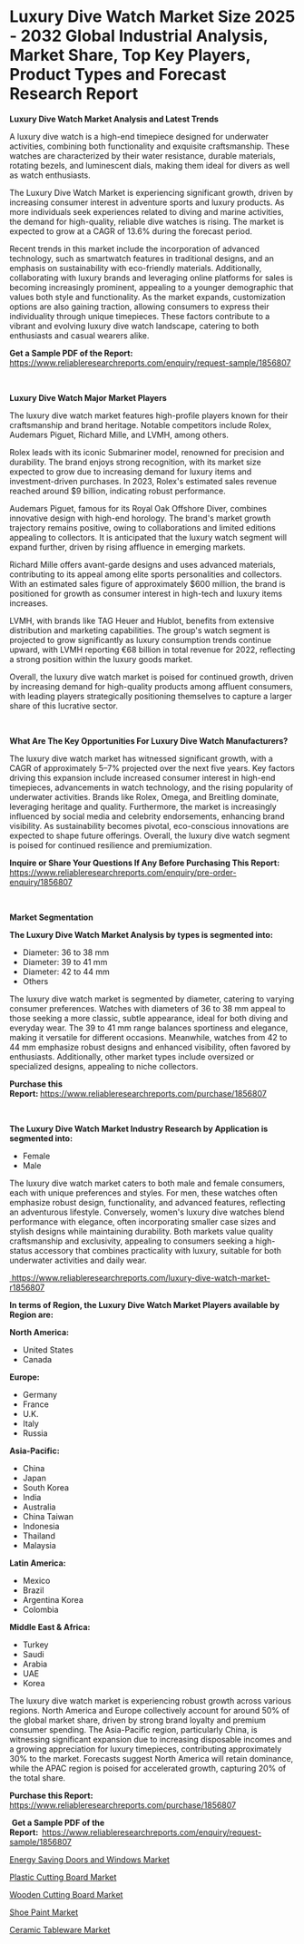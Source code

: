 <p><h1>Luxury Dive Watch Market Size 2025 - 2032 Global Industrial Analysis, Market Share, Top Key Players, Product Types and Forecast Research Report</h1></p><p><strong>Luxury Dive Watch Market Analysis and Latest Trends</strong></p>
<p><p>A luxury dive watch is a high-end timepiece designed for underwater activities, combining both functionality and exquisite craftsmanship. These watches are characterized by their water resistance, durable materials, rotating bezels, and luminescent dials, making them ideal for divers as well as watch enthusiasts. </p><p>The Luxury Dive Watch Market is experiencing significant growth, driven by increasing consumer interest in adventure sports and luxury products. As more individuals seek experiences related to diving and marine activities, the demand for high-quality, reliable dive watches is rising. The market is expected to grow at a CAGR of 13.6% during the forecast period. </p><p>Recent trends in this market include the incorporation of advanced technology, such as smartwatch features in traditional designs, and an emphasis on sustainability with eco-friendly materials. Additionally, collaborating with luxury brands and leveraging online platforms for sales is becoming increasingly prominent, appealing to a younger demographic that values both style and functionality. As the market expands, customization options are also gaining traction, allowing consumers to express their individuality through unique timepieces. These factors contribute to a vibrant and evolving luxury dive watch landscape, catering to both enthusiasts and casual wearers alike.</p></p>
<p><strong>Get a Sample PDF of the Report:&nbsp;</strong> <a href="https://www.reliableresearchreports.com/enquiry/request-sample/1856807?utm_campaign=33&utm_medium=2&utm_source=Github&utm_content=ia&utm_term=07022025&utm_id=luxury-dive-watch">https://www.reliableresearchreports.com/enquiry/request-sample/1856807</a></p>
<p>&nbsp;</p>
<p><strong>Luxury Dive Watch Major Market Players</strong></p>
<p><p>The luxury dive watch market features high-profile players known for their craftsmanship and brand heritage. Notable competitors include Rolex, Audemars Piguet, Richard Mille, and LVMH, among others.</p><p>Rolex leads with its iconic Submariner model, renowned for precision and durability. The brand enjoys strong recognition, with its market size expected to grow due to increasing demand for luxury items and investment-driven purchases. In 2023, Rolex's estimated sales revenue reached around $9 billion, indicating robust performance.</p><p>Audemars Piguet, famous for its Royal Oak Offshore Diver, combines innovative design with high-end horology. The brand's market growth trajectory remains positive, owing to collaborations and limited editions appealing to collectors. It is anticipated that the luxury watch segment will expand further, driven by rising affluence in emerging markets.</p><p>Richard Mille offers avant-garde designs and uses advanced materials, contributing to its appeal among elite sports personalities and collectors. With an estimated sales figure of approximately $600 million, the brand is positioned for growth as consumer interest in high-tech and luxury items increases.</p><p>LVMH, with brands like TAG Heuer and Hublot, benefits from extensive distribution and marketing capabilities. The group's watch segment is projected to grow significantly as luxury consumption trends continue upward, with LVMH reporting €68 billion in total revenue for 2022, reflecting a strong position within the luxury goods market.</p><p>Overall, the luxury dive watch market is poised for continued growth, driven by increasing demand for high-quality products among affluent consumers, with leading players strategically positioning themselves to capture a larger share of this lucrative sector.</p></p>
<p>&nbsp;</p>
<p><strong>What Are The Key Opportunities For Luxury Dive Watch Manufacturers?</strong></p>
<p><p>The luxury dive watch market has witnessed significant growth, with a CAGR of approximately 5–7% projected over the next five years. Key factors driving this expansion include increased consumer interest in high-end timepieces, advancements in watch technology, and the rising popularity of underwater activities. Brands like Rolex, Omega, and Breitling dominate, leveraging heritage and quality. Furthermore, the market is increasingly influenced by social media and celebrity endorsements, enhancing brand visibility. As sustainability becomes pivotal, eco-conscious innovations are expected to shape future offerings. Overall, the luxury dive watch segment is poised for continued resilience and premiumization.</p></p>
<p><strong>Inquire or Share Your Questions If Any Before Purchasing This Report:</strong> <a href="https://www.reliableresearchreports.com/enquiry/pre-order-enquiry/1856807?utm_campaign=33&utm_medium=2&utm_source=Github&utm_content=ia&utm_term=07022025&utm_id=luxury-dive-watch">https://www.reliableresearchreports.com/enquiry/pre-order-enquiry/1856807</a></p>
<p>&nbsp;</p>
<p><strong>Market Segmentation</strong></p>
<p><strong>The Luxury Dive Watch Market Analysis by types is segmented into:</strong></p>
<p><ul><li>Diameter: 36 to 38 mm</li><li>Diameter: 39 to 41 mm</li><li>Diameter: 42 to 44 mm</li><li>Others</li></ul></p>
<p><p>The luxury dive watch market is segmented by diameter, catering to varying consumer preferences. Watches with diameters of 36 to 38 mm appeal to those seeking a more classic, subtle appearance, ideal for both diving and everyday wear. The 39 to 41 mm range balances sportiness and elegance, making it versatile for different occasions. Meanwhile, watches from 42 to 44 mm emphasize robust designs and enhanced visibility, often favored by enthusiasts. Additionally, other market types include oversized or specialized designs, appealing to niche collectors.</p></p>
<p><strong>Purchase this Report:&nbsp;</strong><a href="https://www.reliableresearchreports.com/purchase/1856807?utm_campaign=33&utm_medium=2&utm_source=Github&utm_content=ia&utm_term=07022025&utm_id=luxury-dive-watch">https://www.reliableresearchreports.com/purchase/1856807</a></p>
<p>&nbsp;</p>
<p><strong>The Luxury Dive Watch Market Industry Research by Application is segmented into:</strong></p>
<p><ul><li>Female</li><li>Male</li></ul></p>
<p><p>The luxury dive watch market caters to both male and female consumers, each with unique preferences and styles. For men, these watches often emphasize robust design, functionality, and advanced features, reflecting an adventurous lifestyle. Conversely, women's luxury dive watches blend performance with elegance, often incorporating smaller case sizes and stylish designs while maintaining durability. Both markets value quality craftsmanship and exclusivity, appealing to consumers seeking a high-status accessory that combines practicality with luxury, suitable for both underwater activities and daily wear.</p></p>
<p><a href="https://www.reliableresearchreports.com/luxury-dive-watch-market-r1856807?utm_campaign=33&utm_medium=2&utm_source=Github&utm_content=ia&utm_term=07022025&utm_id=luxury-dive-watch">&nbsp;https://www.reliableresearchreports.com/luxury-dive-watch-market-r1856807</a></p>
<p><strong>In terms of Region, the Luxury Dive Watch Market Players available by Region are:</strong></p>
<p>
    <p> <strong> North America: </strong>
        <ul>
            <li>United States</li>
            <li>Canada</li>
        </ul>
        </p> 
    <p> <strong> Europe: </strong>
        <ul>
            <li>Germany</li>
            <li>France</li>
            <li>U.K.</li>
            <li>Italy</li>
            <li>Russia</li>
        </ul>
        </p> 
    <p> <strong> Asia-Pacific: </strong>
        <ul>
            <li>China</li>
            <li>Japan</li>
            <li>South Korea</li>
            <li>India</li>
            <li>Australia</li>
            <li>China Taiwan</li>
            <li>Indonesia</li>
            <li>Thailand</li>
            <li>Malaysia</li>
        </ul>
        </p> 
    <p> <strong> Latin America: </strong>
        <ul>
            <li>Mexico</li>
            <li>Brazil</li>
            <li>Argentina Korea</li>
            <li>Colombia</li>
        </ul>
        </p> 
    <p> <strong> Middle East & Africa: </strong>
        <ul>
            <li>Turkey</li>
            <li>Saudi</li>
            <li>Arabia</li>
            <li>UAE</li>
            <li>Korea</li>
        </ul>
    </p>
    </p>
<p><p>The luxury dive watch market is experiencing robust growth across various regions. North America and Europe collectively account for around 50% of the global market share, driven by strong brand loyalty and premium consumer spending. The Asia-Pacific region, particularly China, is witnessing significant expansion due to increasing disposable incomes and a growing appreciation for luxury timepieces, contributing approximately 30% to the market. Forecasts suggest North America will retain dominance, while the APAC region is poised for accelerated growth, capturing 20% of the total share.</p></p>
<p><strong>Purchase this Report: </strong><a href="https://www.reliableresearchreports.com/purchase/1856807?utm_campaign=33&utm_medium=2&utm_source=Github&utm_content=ia&utm_term=07022025&utm_id=luxury-dive-watch">https://www.reliableresearchreports.com/purchase/1856807</a></p>
<p>&nbsp;<strong>Get a Sample PDF of the Report:&nbsp;&nbsp;</strong><a href="https://www.reliableresearchreports.com/enquiry/request-sample/1856807?utm_campaign=33&utm_medium=2&utm_source=Github&utm_content=ia&utm_term=07022025&utm_id=luxury-dive-watch">https://www.reliableresearchreports.com/enquiry/request-sample/1856807</a></p>
<p><strong></strong></p>
<p><p><a href="https://github.com/aarajlyre/Market-Research-Report-List-1/blob/main/energy-saving-doors-and-windows-market.md?utm_campaign=33&utm_medium=2&utm_source=Github&utm_content=ia&utm_term=07022025&utm_id=luxury-dive-watch">Energy Saving Doors and Windows Market</a></p><p><a href="https://github.com/elvutedipela/Market-Research-Report-List-1/blob/main/plastic-cutting-board-market.md?utm_campaign=33&utm_medium=2&utm_source=Github&utm_content=ia&utm_term=07022025&utm_id=luxury-dive-watch">Plastic Cutting Board Market</a></p><p><a href="https://github.com/sponsumelo/Market-Research-Report-List-1/blob/main/wooden-cutting-board-market.md?utm_campaign=33&utm_medium=2&utm_source=Github&utm_content=ia&utm_term=07022025&utm_id=luxury-dive-watch">Wooden Cutting Board Market</a></p><p><a href="https://github.com/ritooesiaba/Market-Research-Report-List-1/blob/main/shoe-paint-market.md?utm_campaign=33&utm_medium=2&utm_source=Github&utm_content=ia&utm_term=07022025&utm_id=luxury-dive-watch">Shoe Paint Market</a></p><p><a href="https://github.com/sawrovpipolo/Market-Research-Report-List-1/blob/main/ceramic-tableware-market.md?utm_campaign=33&utm_medium=2&utm_source=Github&utm_content=ia&utm_term=07022025&utm_id=luxury-dive-watch">Ceramic Tableware Market</a></p></p>